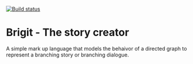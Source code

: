 [![Build status](https://ci.appveyor.com/api/projects/status/l37tq433m19y9at6/branch/master?svg=true)](https://ci.appveyor.com/project/ErikBZ/brigit/branch/master)  
# Brigit - The story creator
A simple mark up language that models the behaivor of a directed graph
to represent a branching story or branching dialogue.